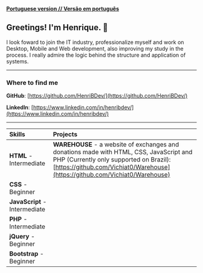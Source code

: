 [**Portuguese version // Versão em português**](README.md)

## Greetings! I'm Henrique. :wave:

I look foward to join the IT industry, professionalize myself and work on Desktop, Mobile and Web development, also improving my study in the process. I really admire the logic behind the structure and application of systems.

---

### Where to find me

**GitHub**: [https://github.com/HenriBDev/](https://github.com/HenriBDev/)

**LinkedIn**: [https://www.linkedin.com/in/henribdev/](https://www.linkedin.com/in/henribdev/)

---

| Skills | Projects |
|:---|:---|
|**HTML** - Intermediate    |**WAREHOUSE** - a website of exchanges and donations made with HTML, CSS, JavaScript and PHP (Currently only supported on Brazil): [https://github.com/Vichiat0/Warehouse](https://github.com/Vichiat0/Warehouse)|
|**CSS** - Beginner    | 
|**JavaScript** - Intermediate    | |
|**PHP** - Intermediate    | |
|**jQuery** - Beginner    | |
|**Bootstrap** - Beginner    | |
